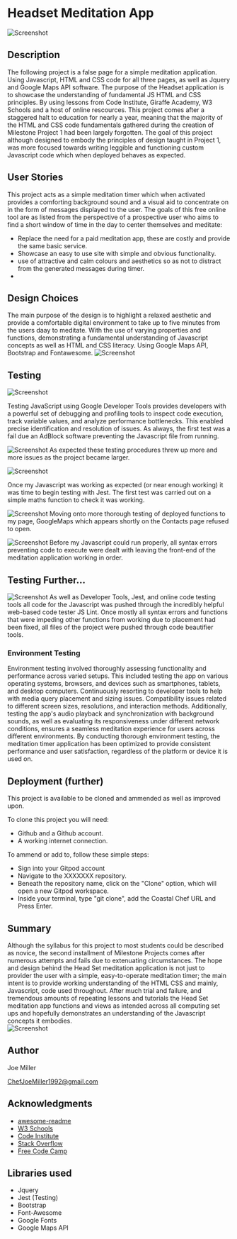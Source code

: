 
# Headset Meditation App

![Screenshot](Head-Space-title.png)



## Description
The following project is a false page for a simple meditation application. 
Using Javascript, HTML and CSS code for all three pages, as well as Jquery and Google Maps API software. 
The purpose of the Headset application is to showcase the understanding of fundamental JS HTML and CSS principles.
By using lessons from Code Institute, Giraffe Academy, W3 Schools and a host of online rescources. 
This project comes after a staggered halt to education for nearly a year, meaning that the majority of the HTML and CSS code 
fundamentals gathered during the creation of Milestone Project 1 had been largely forgotten. The goal of this project although
designed to embody the principles of design taught in Project 1, was more focused towards writing leggible and functioning custom Javascript code which when deployed behaves as expected.  

## User Stories
This project acts as a simple meditation timer which when activated provides a comforting background sound and a visual aid
to concentrate on in the form of messages displayed to the user. The goals of this free online tool are as listed from the 
perspective of a prospective user who aims to find a short window of time in the day to center themselves and meditate:
* Replace the need for a paid meditation app, these are costly and provide the same basic service.
* Showcase an easy to use site with simple and obvious functionality.
* use of attractive and calm colours and aesthetics so as not to distract from the generated messages during timer.
* 


## Design Choices
The main purpose of the design is to highlight a relaxed aesthetic and provide a comfortable digital environment 
to take up to five minutes from the users daay to meditate. With the use of varying properties and functions, demonstrating
a fundamental understanding of Javascript concepts as well as HTML and CSS literacy. Using Google Maps API, Bootstrap and Fontawesome.
![Screenshot](first-function.png)


## Testing

![Screenshot](first-test.png)

Testing JavaScript using Google Developer Tools provides developers with a powerful set of debugging and profiling tools to inspect code execution, track variable values, and analyze performance bottlenecks. This enabled precise identification and resolution of issues. As always, the first test was a fail due an AdBlock software preventing the Javascript file from running.

![Screenshot](lighthouse-fail.png)
As expected these testing procedures threw up more and more issues as the project became larger. 

![Screenshot](NPM-testing.png)

Once my Javascript was working as expected (or near enough working) it was time to begin testing with Jest. The first test was carried out on a simple maths function to check it was working. 

![Screenshot](gmaps-java-error.png)
Moving onto more thorough testing of deployed functions to my page, GoogleMaps which appears shortly on the Contacts page refused to open.

![Screenshot](jest-java-error.png)
Before my Javascript could run properly, all syntax errors preventing code to execute were dealt with leaving the front-end of the meditation application working in order. 



## Testing Further...

![Screenshot](js-lint-screenshot.png)
As well as Developer Tools, Jest, and online code testing tools all code for the Javascript was pushed through the incredibly helpful web-based code tester JS Lint. Once mostly all syntax errors and functions that were impeding other functions from working due to placement had been fixed, all files of the project were pushed through code beautifier tools.




### Environment Testing 
Environment testing involved thoroughly assessing functionality and performance across varied  setups. This included testing the app on various operating systems, browsers, and devices such as smartphones, tablets, and desktop computers. Continuously resorting to developer tools to help with media query placement and sizing issues. Compatibility issues related to different screen sizes, resolutions, and interaction methods. Additionally, testing the app's audio playback and synchronization with background sounds, as well as evaluating its responsiveness under different network conditions, ensures a seamless meditation experience for users across different environments. By conducting thorough environment testing, the meditation timer application has been optimized to provide consistent performance and user satisfaction, regardless of the platform or device it is used on.


## Deployment (further)

This project is available to be cloned and ammended as well as improved upon.

To clone this project you will need:

* Github and a Github account.
* A working internet connection.

To ammend or add to, follow these simple steps:

* Sign into your Gitpod account
* Navigate to the XXXXXXX repository.
* Beneath the repository name, click on the "Clone" option, which will open a new Gitpod workspace.
* Inside your terminal, type "git clone", add the Coastal Chef URL and Press Enter.
 



## Summary

Although the syllabus for this project to most students could be described as novice, the second installment of Milestone Projects comes after numerous attempts and fails due to extenuating circumstances. The hope and design behind the Head Set meditation application is not just to provider the user with a simple, easy-to-operate meditation timer; the main intent is to provide working understanding of the HTML CSS and mainly, Javascript, code used throughout. After much trial and failure, and tremendous amounts of repeating lessons and tutorials the Head Set meditation app functions and views as intended across all computing set ups and hopefully demonstrates an understanding of the Javascript concepts it embodies.  
![Screenshot](-timer-function.png)



## Author


Joe Miller  

ChefJoeMiller1992@gmail.com

## Acknowledgments

* [awesome-readme](https://github.com/matiassingers/awesome-readme)
* [W3 Schools](https://www.w3schools.com/css)
* [Code Institute](https://learn.codeinstitute.net/)
* [Stack Overflow](https://stackoverflow.com/questions)
* [Free Code Camp](https://www.freecodecamp.org/)

## Libraries used
* Jquery
* Jest (Testing) 
* Bootstrap
* Font-Awesome
* Google Fonts
* Google Maps API